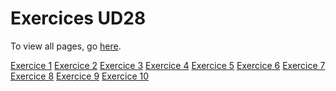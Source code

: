 <h1>Exercices UD28</h1>
To view all pages, go <a href="https://jvprz.github.io/jps_java_reus/UD28/">here</a>.

<a href="https://jvprz.github.io/jps_java_reus/UD28/Ejercicio_1/index.html">Exercice 1</a>
<a href="https://jvprz.github.io/jps_java_reus/UD28/Ejercicio_2/index.html">Exercice 2</a>
<a href="https://jvprz.github.io/jps_java_reus/UD28/Ejercicio_3/index.html">Exercice 3</a>
<a href="https://jvprz.github.io/jps_java_reus/UD28/Ejercicio_4/index.html">Exercice 4</a>
<a href="https://jvprz.github.io/jps_java_reus/UD28/Ejercicio_5/index.html">Exercice 5</a>
<a href="https://jvprz.github.io/jps_java_reus/UD28/Ejercicio_6/index.html">Exercice 6</a>
<a href="https://jvprz.github.io/jps_java_reus/UD28/Ejercicio_7/index.html">Exercice 7</a>
<a href="https://jvprz.github.io/jps_java_reus/UD28/Ejercicio_8/index.html">Exercice 8</a>
<a href="https://jvprz.github.io/jps_java_reus/UD28/Ejercicio_9/index.html">Exercice 9</a>
<a href="https://jvprz.github.io/jps_java_reus/UD28/Ejercicio_10/index.html">Exercice 10</a>
